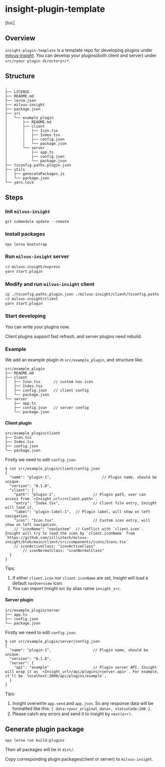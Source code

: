 # insight-plugin-template

[toc]

## Overview

`insight-plugin-template` is a template repo for developing plugins under [milvus-insight](https://github.com/zilliztech/milvus-insight).
You can develop your plugins(both client and server) under `src/<your plugin directory>/*`.

## Structure

```
.
├── LICENSE
├── README.md
├── lerna.json
├── milvus-insight
├── package.json
├── src
│   └── example_plugin
│       ├── README.md
│       ├── client
│       │   ├── Icon.tsx
│       │   ├── Index.tsx
│       │   ├── config.json
│       │   └── package.json
│       └── server
│           ├── app.ts
│           ├── config.json
│           └── package.json
├── tsconfig.paths.plugin.json
├── utils
│   ├── generatePackages.js
│   └── package.json
└── yarn.lock
```

## Steps

### Init `milvus-insight`

`git submodule update --remote`

### Install packages

`npx lerna bootstrap`

### Run `milvus-insight` server

```bash
cd milvus-insight/express
yarn start:plugin
```

### Modify and run `milvus-insight` client

```bash
cp ./tsconfig.paths.plugin.json ./milvus-insight/client/tsconfig.paths.json
cd milvus-insight/client
yarn start:plugin
```

### Start developing

You can write your plugins now.

Client plugins support fast refresh, and server plugins need rebuild.

### Example

We add an example plugin in `src/example_plugin`, and structure like:

```
src/example_plugin
├── README.md
├── client
│   ├── Icon.tsx      // custom nav icon
│   ├── Index.tsx
│   ├── config.json   // client config
│   └── package.json
└── server
    ├── app.ts
    ├── config.json   // server config
    └── package.json
```

#### Client plugin

```
src/example_plugin/client
├── Icon.tsx
├── Index.tsx
├── config.json
└── package.json
```

Firstly we need to edit `config.json`.

```
$ cat src/example_plugin/client/config.json
{
  "name": "plugin-1",						// Plugin name, should be unique.
  "version": "0.1.0",
  "client": {
    "path": "plugin-1",					// Plugin path, user can access from `<Insight_url>/<client.path>`.
    "entry": "Index.tsx",				// Client file entry, Insight will load it.
    "label": "plugin-label-1",	// Plugin label, will show on left navigation.
    "icon": "Icon.tsx"					// Custom icon entry, will show on left navigation.
    // "iconName": "navSystem"	// Conflict with `client.icon`. Insight will try to load the icon by `client.iconName` from `https://github.com/zilliztech/milvus-insight/blob/main/client/src/components/icons/Icons.tsx`
    // iconActiveClass: "iconActiveClass"
		// iconNormalClass: "iconNormalClass"
  }
}
```

Tips:

1. If either `client.icon` nor `client.iconName` are set, Insight will load a default `navOverview` icon.
2. You can import Insight src by alias name `insight_src`.

#### Server plugin

```
src/example_plugin/server
├── app.ts
├── config.json
└── package.json
```

Firstly we need to edit `config.json`.

```
$ cat src/example_plugin/server/config.json
{
  "name": "plugin-1",					// Plugin name, should be unique.
  "version": "0.1.0",
  "server": {
    "api": "example"					// Plugin server API. Insight will wrap it as `<Insight_url>/api/plugins/<server.api>`. For example, it'll be `localhost:3000/api/plugins/example`.
  }
}
```

Tips:

1. Insight overwirte `app.send` and `app.json`. So any response data will be formatted like this: `{ data:<your_original_data>, statusCode:200 }`.
2. Please catch any errors and send it to insight by `next(err)`.

## Generate plugin package

`npx lerna run build:plugins`

Then all packages will be in `dist/`.

Copy corresponding plugin packages(client or server) to `milvus-insight`.
